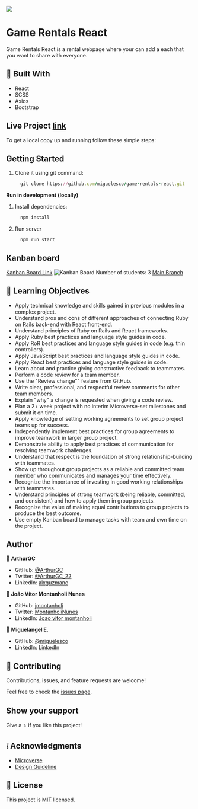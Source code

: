 ![](https://img.shields.io/badge/Microverse-blueviolet)
# Game Rentals React

Game Rentals React is a rental webpage where your can add a each that you want to share with everyone.

## :hammer: Built With

- React
- SCSS
- Axios
- Bootstrap

## Live Project [link](https://gamerentalsreact.herokuapp.com/home)


To get a local copy up and running follow these simple steps:

## Getting Started


1. Clone it using git command:
      ```ruby
        git clone https://github.com/miguelesco/game-rentals-react.git
      ```

**Run in development (locally)**

1. Install dependencies:
      ```ruby
        npm install
      ```
2. Run server
      ```ruby
        npm run start
      ```

## Kanban board
[Kanban Board Link](https://github.com/miguelesco/games-rental-rails/projects/1)
![Kanban Board](https://user-images.githubusercontent.com/73256642/145242439-5ebdf98d-67e0-48d5-8817-03a8a5f406e3.png)
Number of students: 3
[Main Branch](https://github.com/miguelesco/game-rentals-react/tree/main)
## :blue_book: Learning Objectives

- Apply technical knowledge and skills gained in previous modules in a complex project.
- Understand pros and cons of different approaches of connecting Ruby on Rails back-end with React front-end.
- Understand principles of Ruby on Rails and React frameworks.
- Apply Ruby best practices and language style guides in code.
- Apply RoR best practices and language style guides in code (e.g. thin controllers).
- Apply JavaScript best practices and language style guides in code.
- Apply React best practices and language style guides in code.
- Learn about and practice giving constructive feedback to teammates.
- Perform a code review for a team member.
- Use the "Review change"" feature from GitHub.
- Write clear, professional, and respectful review comments for other team members.
- Explain "why" a change is requested when giving a code review.
- Plan a 2+ week project with no interim Microverse-set milestones and submit it on time.
- Apply knowledge of setting working agreements to set group project teams up for success.
- Independently implement best practices for group agreements to improve teamwork in larger group project.
- Demonstrate ability to apply best practices of communication for resolving teamwork challenges.
- Understand that respect is the foundation of strong relationship-building with teammates.
- Show up throughout group projects as a reliable and committed team member who communicates and manages your time effectively.
- Recognize the importance of investing in good working relationships with teammates.
- Understand principles of strong teamwork (being reliable, committed, and consistent) and how to apply them in group projects.
- Recognize the value of making equal contributions to group projects to produce the best outcome.
- Use empty Kanban board to manage tasks with team and own time on the project.

## Author

👤 **ArthurGC**

- GitHub: [@ArthurGC](https://github.com/ArthurGC)
- Twitter: [@ArthurGC_22](https://twitter.com/ArthurGC_22)
- LinkedIn: [alxguzmanc](https://www.linkedin.com/in/alxguzmanc/)

👤 **João Vítor Montanholi Nunes**

- GitHub: [jmontanholi](https://github.com/jmontanholi)
- Twitter: [MontanholiNunes](https://twitter.com/MontanholiNunes)
- LinkedIn: [Joao vitor montanholi](https://www.linkedin.com/in/joaovitormontanholi/)

👤 **Miguelangel E.**

- GitHub: [@miguelesco](https://github.com/miguelesco)
- LinkedIn: [LinkedIn](https://www.linkedin.com/in/miguelangel-escorche-delgado-9a2956163/)


## 🤝 Contributing

Contributions, issues, and feature requests are welcome!

Feel free to check the [issues page](https://github.com/miguelesco/game-rentals-react/issues).

## Show your support

Give a ⭐️ if you like this project!

## :grey_exclamation: Acknowledgments

- [Microverse](https://www.microverse.org/)
- [Design Guideline](https://www.behance.net/gallery/26425031/Vespa-Responsive-Redesign)

## 📝 License

This project is [MIT](LICENSE) licensed.

